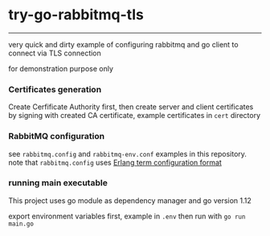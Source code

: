 # try-go-rabbitmq-tls

---

very quick and dirty example of configuring rabbitmq and go client to connect via TLS connection

for demonstration purpose only

### Certificates generation

Create Cerfificate Authority first, then create server and client certificates by signing with created CA certificate, example certificates in `cert` directory

### RabbitMQ configuration

see `rabbitmq.config` and `rabbitmq-env.conf` examples in this repository.
note that `rabbitmq.config` uses [Erlang term configuration format](http://erlang.org/doc/man/config.html)

### running main executable

This project uses go module as dependency manager and go version 1.12

export environment variables first, example in `.env`
then run with `go run main.go`

